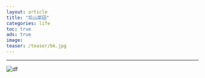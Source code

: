 ```yaml
---
layout: article
title: "后山菜园"
categories: life
toc: true
ads: true
image:
teaser: /teaser/bk.jpg
---
```


---



![df](https://github.com/storage201608/storage/blob/master/myhome2016/_posts/life/2017-12-05-20171205152202life.md/IMG_20161207_170328.jpg?raw=true)

